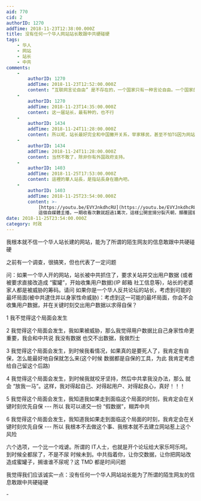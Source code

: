 ```yaml
---
aid: 770
cid: 2
authorID: 1270
addTime: 2018-11-23T12:38:00.000Z
title: 没有任何一个华人网站站长敢跟中共硬碰硬
tags:
    - 华人
    - 网站
    - 站长
    - 中共
comments:
    -
        authorID: 1270
        addTime: 2018-11-23T12:52:00.000Z
        content: “互联网言论自由” 是不存在的，一个国家只有一种言论自由。一个国家的言论自由不改进 光在互联网上有自由 那是虚幻的。
    -
        authorID: 1270
        addTime: 2018-11-23T14:35:00.000Z
        content: 这一届站长，最有种的，也不行
    -
        authorID: 1434
        addTime: 2018-11-24T11:28:00.000Z
        content: 所以呢，站长最好完全和中国撇开关系，举家移民，甚至不怕TG因为网站事情阻止入境中国。
    -
        authorID: 1434
        addTime: 2018-11-24T11:28:00.000Z
        content: 当然不敢了，除非你有外国政府支持。
    -
        authorID: 1403
        addTime: 2018-11-25T17:53:00.000Z
        content: 這裡的華人站長，是指站長身在牆內吧。
    -
        authorID: 1403
        addTime: 2018-11-25T23:54:00.000Z
        content: >-
            [https://youtu.be/EVYJnkdhcRU](https://youtu.be/EVYJnkdhcRU)
            這個自媒體主播，一期收看次數就超過1萬次，這樣公開宣揚分裂兲朝，顛覆國家罪是做實了。可以人家不懼，肉身澳洲。（在香港已經不行了）
date: 2018-11-25T23:54:00.000Z
category: 时政
---
```


我根本就不信一个华人站长建的网站，能为了所谓的陌生网友的信息敢跟中共硬碰硬

之前有一个调查，很搞笑，但也代表了一定问题

问：如果一个华人开的网站，站长被中共抓住了，要求关站并交出用户数据 (或者 被要求直接改造成 “蜜罐”，开始收集用户数据)(IP 邮箱 社工信息等)，站长的老婆家人都是被威胁的筹码。请问 如果你是一个华人反共论坛的站长，考虑到可能的最坏局面(被中共逮住并以身家性命威胁)：考虑到这一可能的最坏局面，你会不会收集用户数据，并在关键时刻交出用户数据以求得自保？

1 我不觉得这个局面会发生

2 我觉得这个局面会发生，我如果被威胁，那么我觉得用户数据比自己身家性命更重要，我会和中共说 我没有数据 也交不出数据，我做烈士

3 我觉得这个局面会发生，到时候我看情况，如果真的是要死人了，我肯定有自保，怎么能最好地自保就怎么来(这个时候 数据都是自保的工具，为此 我肯定考虑给自己留这个后路)

4 我觉得这个局面会发生，到时候我就咬牙坚持，然后中共拿我没办法，那么 就会 “放我一马”。这样，我对得起自己、对得起用户、对得起良心，真好！！！

5 我觉得这个局面会发生，我知道我如果走到面临这个局面的时刻，我肯定会在关键时刻优先自保 --- 所以 我可以递交一份 “假数据”，糊弄中共

6 我觉得这个局面会发生，我知道我如果走到面临这个局面的时刻，我肯定会在关键时刻优先自保 --- 所以 我根本不去做这个事、我根本就不去建立网站惹上这个风险

六个选项，一个比一个戏谑。所谓的 IT人士，也就是开个论坛给大家乐呵乐呵。到时候全都尿了，不是不尿 时候未到。中共指着你，让你交数据，让你把网站改造成蜜罐子，搁谁谁不尿呢？这 TMD 都是时间问题

我觉得我们应该诚实一点：没有任何一个华人网站站长能为了所谓的陌生网友的信息敢跟中共硬碰硬

\-
